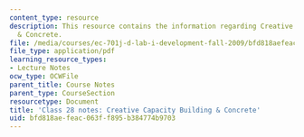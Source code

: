 ```yaml
---
content_type: resource
description: This resource contains the information regarding Creative Capacity Building
  & Concrete.
file: /media/courses/ec-701j-d-lab-i-development-fall-2009/bfd818aefeac063ff895b384774b9703_MITEC_701JF09_lec28_notes.pdf
file_type: application/pdf
learning_resource_types:
- Lecture Notes
ocw_type: OCWFile
parent_title: Course Notes
parent_type: CourseSection
resourcetype: Document
title: 'Class 28 notes: Creative Capacity Building & Concrete'
uid: bfd818ae-feac-063f-f895-b384774b9703
---
```

